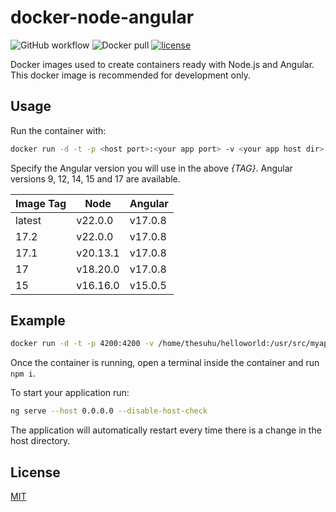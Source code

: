 # docker-node-angular

![GitHub workflow](https://github.com/thesuhu/docker-node-angular/actions/workflows/docker-image.yml/badge.svg) 
![Docker pull](https://img.shields.io/docker/pulls/thesuhu/docker-node-angular) 
[![license](https://img.shields.io/github/license/thesuhu/docker-node-angular)](https://github.com/thesuhu/docker-node-angular/blob/master/LICENSE)

Docker images used to create containers ready with Node.js and Angular. This docker image is recommended for development only.

## Usage

Run the container with:

```sh
docker run -d -t -p <host port>:<your app port> -v <your app host dir>:/usr/src/myapp --name <your container name> thesuhu/docker-node-angular:{TAG}
```

Specify the Angular version you will use in the above *{TAG}*. Angular versions 9, 12, 14, 15 and 17 are available.

| Image Tag | Node     | Angular  |
|-----------|----------|----------|
| latest    | v22.0.0  | v17.0.8  |
| 17.2      | v22.0.0  | v17.0.8  |
| 17.1      | v20.13.1 | v17.0.8  |
| 17        | v18.20.0 | v17.0.8  |
| 15        | v16.16.0 | v15.0.5  |

## Example

```sh
docker run -d -t -p 4200:4200 -v /home/thesuhu/helloworld:/usr/src/myapp --name frontend thesuhu/docker-node-angular:17
```

Once the container is running, open a terminal inside the container and run `npm i`.

To start your application run:

```sh
ng serve --host 0.0.0.0 --disable-host-check
```

The application will automatically restart every time there is a change in the host directory.

## License

[MIT](https://github.com/thesuhu/docker-node-angular/blob/master/LICENSE)

